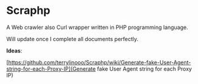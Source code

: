 # Scraphp
A Web crawler also Curl wrapper written in PHP programming language.


Will update once I complete all documents perfectly. 



**Ideas**:



[https://github.com/terrylinooo/Scraphp/wiki/Generate-fake-User-Agent-string-for-each-Proxy-IP](Generate fake User Agent string for each Proxy IP)
